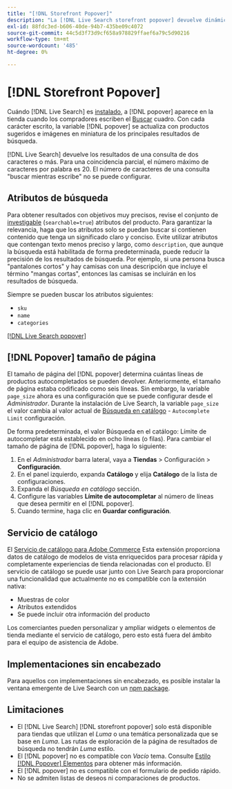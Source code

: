 ```yaml
---
title: "[!DNL Storefront Popover]"
description: "La [!DNL Live Search storefront popover] devuelve dinámicamente productos sugeridos y miniaturas."
exl-id: 88fdc3ed-b606-40de-94b7-435be09c4072
source-git-commit: 44c5d3f73d9cf658a978829ffaef6a79c5d90216
workflow-type: tm+mt
source-wordcount: '485'
ht-degree: 0%

---
```


# [!DNL Storefront Popover]

Cuándo [!DNL Live Search] es [instalado](install.md), a [!DNL popover] aparece en la tienda cuando los compradores escriben el [Buscar](https://experienceleague.adobe.com/docs/commerce-admin/catalog/catalog/search/search.html#quick-search) cuadro. Con cada carácter escrito, la variable [!DNL popover] se actualiza con productos sugeridos e imágenes en miniatura de los principales resultados de búsqueda.

[!DNL Live Search] devuelve los resultados de una consulta de dos caracteres o más. Para una coincidencia parcial, el número máximo de caracteres por palabra es 20. El número de caracteres de una consulta &quot;buscar mientras escribe&quot; no se puede configurar.

## Atributos de búsqueda

Para obtener resultados con objetivos muy precisos, revise el conjunto de [investigable](https://experienceleague.adobe.com/docs/commerce-admin/catalog/product-attributes/product-attributes.html) (`searchable=true`) atributos del producto. Para garantizar la relevancia, haga que los atributos solo se puedan buscar si contienen contenido que tenga un significado claro y conciso. Evite utilizar atributos que contengan texto menos preciso y largo, como `description`, que aunque la búsqueda está habilitada de forma predeterminada, puede reducir la precisión de los resultados de búsqueda. Por ejemplo, si una persona busca &quot;pantalones cortos&quot; y hay camisas con una descripción que incluye el término &quot;mangas cortas&quot;, entonces las camisas se incluirán en los resultados de búsqueda.

Siempre se pueden buscar los atributos siguientes:

* `sku`
* `name`
* `categories`

[[!DNL Live Search popover]](assets/storefront-search-as-you-type.png)

## [!DNL Popover] tamaño de página

El tamaño de página del [!DNL popover] determina cuántas líneas de productos autocompletados se pueden devolver. Anteriormente, el tamaño de página estaba codificado como seis líneas. Sin embargo, la variable `page_size` ahora es una configuración que se puede configurar desde el *Administrador*. Durante la instalación de Live Search, la variable `page_size` el valor cambia al valor actual de [Búsqueda en catálogo](https://experienceleague.adobe.com/docs/commerce-admin/config/catalog/catalog.html) - `Autocomplete Limit` configuración.

De forma predeterminada, el valor Búsqueda en el catálogo: Límite de autocompletar está establecido en ocho líneas (o filas). Para cambiar el tamaño de página de [!DNL popover], haga lo siguiente:

1. En el *Administrador* barra lateral, vaya a **Tiendas** > Configuración > **Configuración**.
1. En el panel izquierdo, expanda **Catálogo** y elija **Catálogo** de la lista de configuraciones.
1. Expanda el *Búsqueda en catálogo* sección.
1. Configure las variables **Límite de autocompletar** al número de líneas que desea permitir en el [!DNL popover].
1. Cuando termine, haga clic en **Guardar configuración**.

## Servicio de catálogo

El [Servicio de catálogo para Adobe Commerce](../catalog-service/overview.md) Esta extensión proporciona datos de catálogo de modelos de vista enriquecidos para procesar rápida y completamente experiencias de tienda relacionadas con el producto. El servicio de catálogo se puede usar junto con Live Search para proporcionar una funcionalidad que actualmente no es compatible con la extensión nativa:

* Muestras de color
* Atributos extendidos
* Se puede incluir otra información del producto

Los comerciantes pueden personalizar y ampliar widgets o elementos de tienda mediante el servicio de catálogo, pero esto está fuera del ámbito para el equipo de asistencia de Adobe.

## Implementaciones sin encabezado

Para aquellos con implementaciones sin encabezado, es posible instalar la ventana emergente de Live Search con un [npm package](https://www.npmjs.com/package/@magento/ds-livesearch-storefront-utils).

## Limitaciones

* El [!DNL Live Search] [!DNL storefront popover] solo está disponible para tiendas que utilizan el *Luma* o una temática personalizada que se base en *Luma*. Las rutas de exploración de la página de resultados de búsqueda no tendrán *Luma* estilo.
* El [!DNL popover] no es compatible con *Vacío* tema. Consulte [Estilo [!DNL Popover] Elementos](storefront-popover-styling.md) para obtener más información.
* El [!DNL popover] no es compatible con el formulario de pedido rápido.
* No se admiten listas de deseos ni comparaciones de productos.
